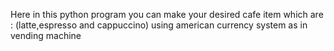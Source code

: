 Here in this python program you can make your desired cafe item which are : (latte,espresso and cappuccino) using american currency system as in vending machine
